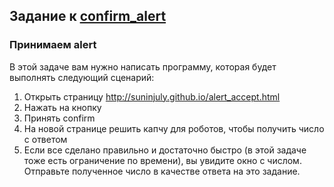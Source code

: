 ## Задание к [confirm_alert](../solutions/confirm_alert.py)

### Принимаем alert
 
В этой задаче вам нужно написать программу, которая будет выполнять следующий сценарий:

1) Открыть страницу http://suninjuly.github.io/alert_accept.html
2) Нажать на кнопку
3) Принять confirm
4) На новой странице решить капчу для роботов, чтобы получить число с ответом
5) Если все сделано правильно и достаточно быстро (в этой задаче тоже есть ограничение по времени),
вы увидите окно с числом. Отправьте полученное число в качестве ответа на это задание.
